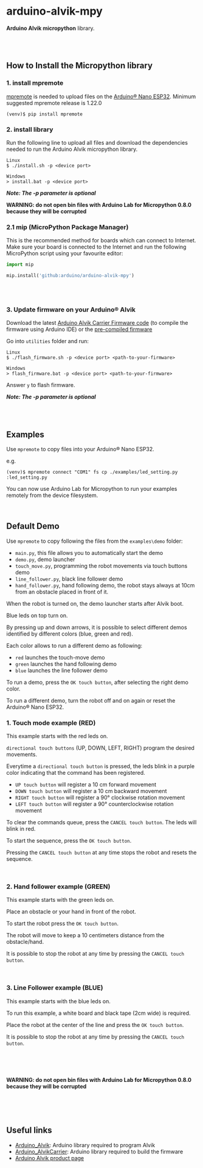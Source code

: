 # arduino-alvik-mpy

**Arduino Alvik micropython** library.



<br>
<br>



## How to Install the Micropython library

### 1. install mpremote

[mpremote](https://docs.micropython.org/en/latest/reference/mpremote.html) is needed to upload files on the [Arduino® Nano ESP32](https://store.arduino.cc/products/nano-esp32?gad_source=1&gclid=Cj0KCQiA2KitBhCIARIsAPPMEhLtIxV_s7KyLJO4-69RdR1UeFTdgGK_XmI8w7xdbur4gs1oJU4Jl68aAhbaEALw_wcB).
Minimum suggested mpremote release is 1.22.0

```shell
(venv)$ pip install mpremote
```

### 2. install library

Run the following line to upload all files and download the dependencies needed to run the Arduino Alvik micropython library.

```shell
Linux
$ ./install.sh -p <device port>

Windows
> install.bat -p <device port>
```

***Note: The -p parameter is optional***


__WARNING: do not open bin files with Arduino Lab for Micropython 0.8.0 because they will be corrupted__

### 2.1  mip (MicroPython Package Manager)
This is the recommended method for boards which can connect to Internet. Make sure your board is connected to the Internet and
run the following MicroPython script using your favourite editor:

```py
import mip

mip.install('github:arduino/arduino-alvik-mpy')

```

<br>
<br>

### 3. Update firmware on your Arduino® Alvik

Download the latest [Arduino Alvik Carrier Firmware code](https://github.com/arduino-libraries/Arduino_AlvikCarrier) (to compile the firmware using Arduino IDE) or the [pre-compiled firmware](https://github.com/arduino-libraries/Arduino_AlvikCarrier/releases/latest)

Go into `utilities` folder and run:
```shell
Linux
$ ./flash_firmware.sh -p <device port> <path-to-your-firmware>

Windows
> flash_firmware.bat -p <device port> <path-to-your-firmware>
```
Answer `y` to flash firmware.

***Note: The -p parameter is optional***

<br>
<br>


## Examples

Use `mpremote` to copy files into your Arduino® Nano ESP32.

e.g.
``` shell
(venv)$ mpremote connect "COM1" fs cp ./examples/led_setting.py :led_setting.py
```

You can now use Arduino Lab for Micropython to run your examples remotely from the device filesystem.

<br>

## Default Demo

Use `mpremote` to copy following the files from the `examples\demo` folder:
- `main.py`, this file allows you to automatically start the demo
- `demo.py`, demo launcher
- `touch_move.py`, programming the robot movements via touch buttons demo
- `line_follower.py`, black line follower demo
- `hand_follower.py`, hand following demo, the robot stays always at 10cm from an obstacle placed in front of it.

When the robot is turned on, the demo launcher starts after Alvik boot.

Blue leds on top turn on.

By pressing up and down arrows, it is possible to select different demos identified by different colors (blue, green and red).

Each color allows to run a different demo as following:
- `red` launches the touch-move demo
- `green` launches the hand following demo
- `blue` launches the line follower demo

To run a demo, press the `OK touch button`, after selecting the right demo color.

To run a different demo, turn the robot off and on again or reset the Arduino® Nano ESP32.

### 1. Touch mode example (RED)
This example starts with the red leds on.

`directional touch buttons` (UP, DOWN, LEFT, RIGHT) program the desired movements.

Everytime a `directional touch button` is pressed, the leds blink in a purple color indicating that the command has been registered.
- `UP touch button` will register a 10 cm forward movement
- `DOWN touch button` will register a 10 cm backward movement
- `RIGHT touch button` will register a 90° clockwise rotation movement
- `LEFT touch button` will register a 90° counterclockwise rotation movement

To clear the commands queue, press the `CANCEL touch button`.
The leds will blink in red.

To start the sequence, press the `OK touch button`.

Pressing the `CANCEL touch button` at any time stops the robot and resets the sequence.

<br>

### 2. Hand follower example (GREEN)
This example starts with the green leds on.

Place an obstacle or your hand in front of the robot.

To start the robot press the `OK touch button`.

The robot will move to keep a 10 centimeters distance from the obstacle/hand.

It is possible to stop the robot at any time by pressing the `CANCEL touch button`.

<br>

### 3. Line Follower example (BLUE)
This example starts with the blue leds on.

To run this example, a white board and black tape (2cm wide) is required.

Place the robot at the center of the line and press the `OK touch button`.

It is possible to stop the robot at any time by pressing the `CANCEL touch button`.



<br>
<br>
<br>

__WARNING: do not open bin files with Arduino Lab for Micropython 0.8.0 because they will be corrupted__


<br>
<br>
<br>


## Useful links
- [Arduino_Alvik](https://github.com/arduino-libraries/Arduino_Alvik): Arduino library required to program Alvik
- [Arduino_AlvikCarrier](https://github.com/arduino-libraries/Arduino_AlvikCarrier): Arduino library required to build the firmware
- [Arduino Alvik product page](https://store.arduino.cc/pages/alvik)